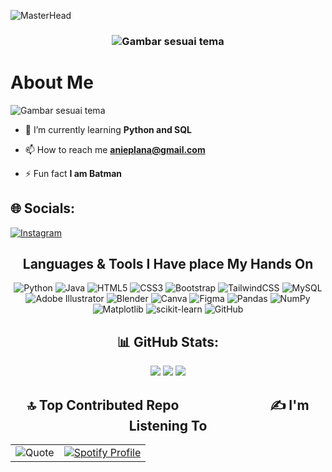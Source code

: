![MasterHead](https://i.pinimg.com/originals/ca/26/2e/ca262e0354eea311c41134c3e4bc3bc2.gif)
<h3 align="center">
<picture>
  <source srcset="https://readme-typing-svg.herokuapp.com?font=Fira+Code&weight=500&size=32&duration=4000&pause=1000&color=FFFFFF&center=true&vCenter=true&width=700&height=70&lines=Hi+Everyone!%F0%9F%91%8B;+I'm+Muhammad+Maulana+Khanif!" media="(prefers-color-scheme: dark)" />
  <source srcset="https://readme-typing-svg.herokuapp.com?font=Fira+Code&weight=500&size=32&duration=4000&pause=1000&color=000000&center=true&vCenter=true&width=700&height=70&lines=Hi+Everyone!%F0%9F%91%8B;+I'm+Muhammad+Maulana+Khanif!" media="(prefers-color-scheme: light)" />
  <img src="https://readme-typing-svg.herokuapp.com?font=Fira+Code&weight=500&size=32&duration=4000&pause=1000&color=000000&center=true&vCenter=true&width=700&height=70&lines=Hi+Everyone!%F0%9F%91%8B;+I'm+Muhammad+Maulana+Khanif!" alt="Gambar sesuai tema" />
</picture>
</h3>
<h1>About Me</h1>

<picture>
  <source srcset="https://encrypted-tbn0.gstatic.com/images?q=tbn:ANd9GcTJjzdLJcjlu7aC3VifiAvMjSs0dXs7uGJahw&s" media="(prefers-color-scheme: dark)" />
  <source srcset="https://encrypted-tbn0.gstatic.com/images?q=tbn:ANd9GcS3A8SAgm5CrVIAOX7SzKeCNfibpq5vCNIokg&s" media="(prefers-color-scheme: light)" />
  <img src="https://encrypted-tbn0.gstatic.com/images?q=tbn:ANd9GcS3A8SAgm5CrVIAOX7SzKeCNfibpq5vCNIokg&s" alt="Gambar sesuai tema" />
</picture>




- 🌱 I’m currently learning **Python and SQL**

- 📫 How to reach me **anieplana@gmail.com**

- ⚡ Fun fact **I am Batman**

## 🌐 Socials:
[![Instagram](https://img.shields.io/badge/Instagram-%23E4405F.svg?logo=Instagram&logoColor=white)](https://instagram.com/muhammadkaaa_) 

<h2  align="center"> Languages & Tools I Have place My Hands On </h2>

<div align="center">

![Python](https://img.shields.io/badge/python-3670A0?style=for-the-badge&logo=python&logoColor=ffdd54) 
![Java](https://img.shields.io/badge/java-%23ED8B00.svg?style=for-the-badge&logo=openjdk&logoColor=white) 
![HTML5](https://img.shields.io/badge/html5-%23E34F26.svg?style=for-the-badge&logo=html5&logoColor=white) 
![CSS3](https://img.shields.io/badge/css3-%231572B6.svg?style=for-the-badge&logo=css3&logoColor=white) 
![Bootstrap](https://img.shields.io/badge/bootstrap-%238511FA.svg?style=for-the-badge&logo=bootstrap&logoColor=white) 
![TailwindCSS](https://img.shields.io/badge/tailwindcss-%2338B2AC.svg?style=for-the-badge&logo=tailwind-css&logoColor=white) 
![MySQL](https://img.shields.io/badge/mysql-4479A1.svg?style=for-the-badge&logo=mysql&logoColor=white) 
![Adobe Illustrator](https://img.shields.io/badge/adobe%20illustrator-%23FF9A00.svg?style=for-the-badge&logo=adobe%20illustrator&logoColor=white) 
![Blender](https://img.shields.io/badge/blender-%23F5792A.svg?style=for-the-badge&logo=blender&logoColor=white) 
![Canva](https://img.shields.io/badge/Canva-%2300C4CC.svg?style=for-the-badge&logo=Canva&logoColor=white) 
![Figma](https://img.shields.io/badge/figma-%23F24E1E.svg?style=for-the-badge&logo=figma&logoColor=white) 
![Pandas](https://img.shields.io/badge/pandas-%23150458.svg?style=for-the-badge&logo=pandas&logoColor=white) 
![NumPy](https://img.shields.io/badge/numpy-%23013243.svg?style=for-the-badge&logo=numpy&logoColor=white) 
![Matplotlib](https://img.shields.io/badge/Matplotlib-%23ffffff.svg?style=for-the-badge&logo=Matplotlib&logoColor=black) 
![scikit-learn](https://img.shields.io/badge/scikit--learn-%23F7931E.svg?style=for-the-badge&logo=scikit-learn&logoColor=white) 
![GitHub](https://img.shields.io/badge/github-%23121011.svg?style=for-the-badge&logo=github&logoColor=white)

</div>

<div align="center">
  
## 📊 GitHub Stats:

![](https://github-readme-stats.vercel.app/api?username=inikanipp&theme=dark&hide_border=false&include_all_commits=false&count_private=false)
![](https://github-readme-streak-stats.herokuapp.com/?user=inikanipp&theme=dark&hide_border=false)
![](https://github-readme-stats.vercel.app/api/top-langs/?username=inikanipp&theme=dark&hide_border=false&include_all_commits=false&count_private=false&layout=compact)

</div>




<div align="center">
  
<h2> 🔝 Top Contributed Repo &emsp;&emsp; &emsp;&emsp; &emsp;&emsp; ✍️ I'm Listening To</h2>

<table>
  <tr>
    <td>
      <img src="https://github-contributor-stats.vercel.app/api?username=inikanipp&limit=5&theme=dark&combine_all_yearly_contributions=true" alt="Quote">
    </td>
    <td>
      <a href="https://github.com/kittinan/spotify-github-profile">
        <img src="https://spotify-github-profile.kittinanx.com/api/view?uid=31442su2rsqsj6xhnd2ffdtjeury&cover_image=true&theme=novatorem&show_offline=false&background_color=121212&interchange=false&bar_color=2ecbff&bar_color_cover=false" alt="Spotify Profile">
      </a>
    </td>
  </tr>
</table>

</div>

